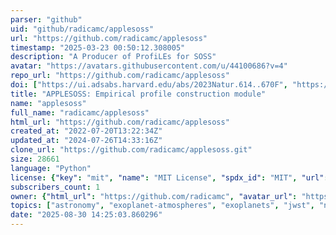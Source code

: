 ```yaml
---
parser: "github"
uid: "github/radicamc/applesoss"
url: "https://github.com/radicamc/applesoss"
timestamp: "2025-03-23 00:50:12.308005"
description: "A Producer of ProfiLEs for SOSS"
avatar: "https://avatars.githubusercontent.com/u/44100686?v=4"
repo_url: "https://github.com/radicamc/applesoss"
doi: ["https://ui.adsabs.harvard.edu/abs/2023Natur.614..670F", "https://ui.adsabs.harvard.edu/abs/2022PASP..134j4502R", "https://ui.adsabs.harvard.edu/abs/2025ascl.soft03008R/abstract"]
title: "APPLESOSS: Empirical profile construction module"
name: "applesoss"
full_name: "radicamc/applesoss"
html_url: "https://github.com/radicamc/applesoss"
created_at: "2022-07-20T13:22:34Z"
updated_at: "2024-07-26T14:33:16Z"
clone_url: "https://github.com/radicamc/applesoss.git"
size: 28661
language: "Python"
license: {"key": "mit", "name": "MIT License", "spdx_id": "MIT", "url": "https://api.github.com/licenses/mit", "node_id": "MDc6TGljZW5zZTEz"}
subscribers_count: 1
owner: {"html_url": "https://github.com/radicamc", "avatar_url": "https://avatars.githubusercontent.com/u/44100686?v=4", "login": "radicamc", "type": "User"}
topics: ["astronomy", "exoplanet-atmospheres", "exoplanets", "jwst", "niriss", "python", "soss", "spectroscopy"]
date: "2025-08-30 14:25:03.860296"
---
```

